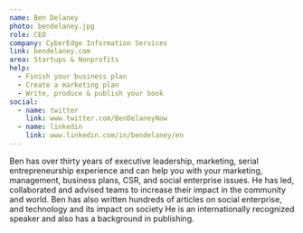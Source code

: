 ```yaml
---
name: Ben Delaney
photo: bendelaney.jpg
role: CEO
company: CyberEdge Information Services
link: bendelaney.com
area: Startups & Nonprofits
help:
  - Finish your business plan
  - Create a marketing plan
  - Write, produce & publish your book
social:
  - name: twitter
    link: www.twitter.com/BenDelaneyNow
  - name: linkedin
    link: www.linkedin.com/in/bendelaney/en
---
```

Ben has over thirty years of executive leadership, marketing, serial entrepreneurship experience and can help you with your marketing, management, business plans, CSR, and social enterprise issues. He has led, collaborated and advised teams to increase their impact in the community and world. Ben has also written hundreds of articles on social enterprise, and technology and its impact on society  He is an internationally recognized speaker and also has a background in publishing.
